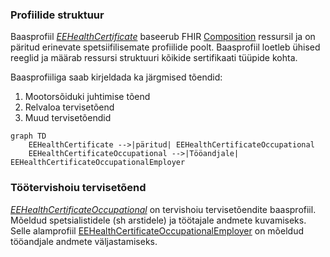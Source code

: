 ### Profiilide struktuur

Baasprofiil *[EEHealthCertificate](StructureDefinition-ee-health-certificate.html)* baseerub FHIR [Composition](https://hl7.org/fhir/composition.html) ressursil ja on päritud erinevate spetsiifilisemate
profiilide poolt.
Baasprofiil loetleb ühised reeglid ja määrab ressursi struktuuri kõikide sertifikaati tüüpide kohta.

Baasprofiiliga saab kirjeldada ka järgmised tõendid:
1. Mootorsõiduki juhtimise tõend
1. Relvaloa tervisetõend
1. Muud tervisetõendid


```mermaid
graph TD
    EEHealthCertificate -->|päritud| EEHealthCertificateOccupational
    EEHealthCertificateOccupational -->|Tööandjale| EEHealthCertificateOccupationalEmployer
```

### Töötervishoiu tervisetõend

*[EEHealthCertificateOccupational](StructureDefinition-ee-health-certificate-occupational.html)* on tervishoiu tervisetõendite baasprofiil. Mõeldud spetsialistidele (sh arstidele) ja töötajale andmete kuvamiseks.
Selle alamprofiil [EEHealthCertificateOccupationalEmployer](StructureDefinition-ee-health-certificate-occupational-employer.html)  on mõeldud tööandjale andmete väljastamiseks.
